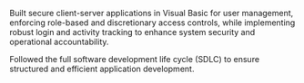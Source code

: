 Built secure client-server applications in Visual Basic for user management, enforcing role-based and discretionary access controls, while implementing robust login and activity tracking to enhance system security and operational accountability.

Followed the full software development life cycle (SDLC) to ensure structured and efficient application development.



